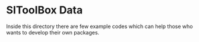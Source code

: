 # SIToolBox Data

 Inside this directory there are few example codes which can help those who wants to develop their own packages. 
